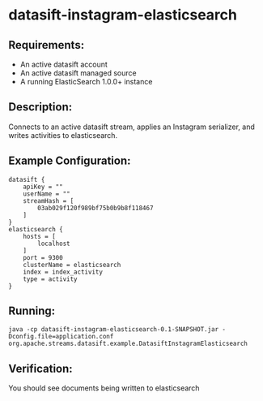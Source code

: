 datasift-instagram-elasticsearch
==============================

Requirements:
-------------
 - An active datasift account
 - An active datasift managed source
 - A running ElasticSearch 1.0.0+ instance

Description:
------------
Connects to an active datasift stream, applies an Instagram serializer, and writes activities to elasticsearch.

Example Configuration:
----------------------

    datasift {
        apiKey = ""
        userName = ""
        streamHash = [
            03ab029f120f989bf75b0b9b8f118467   
        ]
    }
    elasticsearch {
        hosts = [
            localhost
        ]
        port = 9300
        clusterName = elasticsearch
        index = index_activity
        type = activity
    }

Running:
--------

    java -cp datasift-instagram-elasticsearch-0.1-SNAPSHOT.jar -Dconfig.file=application.conf org.apache.streams.datasift.example.DatasiftInstagramElasticsearch

Verification:
-------------
You should see documents being written to elasticsearch